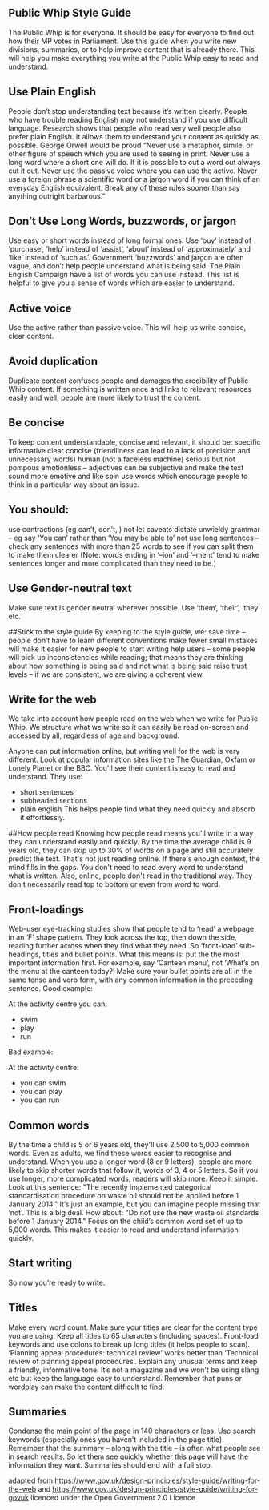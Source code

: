 ## Public Whip Style Guide
The Public Whip is for everyone. It should be easy for everyone to find out how their MP votes in Parliament. 
Use this guide when you write new divisions, summaries, or to help improve content that is already there. 
This will help you make everything you write at the Public Whip easy to read and understand. 

## Use Plain English 
People don’t stop understanding text because it’s written clearly. People who have trouble reading English may not understand if you use difficult language. Research shows that people who read very well people also prefer plain English. It allows them to understand your content as quickly as possible. 
George Orwell would be proud
“Never use a metaphor, simile, or other figure of speech which you are used to seeing in print. Never use a long word where a short one will do. If it is possible to cut a word out always cut it out. Never use the passive voice where you can use the active. Never use a foreign phrase a scientific word or a jargon word if you can think of an everyday English equivalent. Break any of these rules sooner than say anything outright barbarous.”

## Don’t Use Long Words, buzzwords, or jargon
Use easy or short words instead of long formal ones. Use ‘buy’ instead of ‘purchase’, ‘help’ instead of ‘assist’, ‘about’ instead of ‘approximately’ and ‘like’ instead of ‘such as’.
Government ‘buzzwords’ and jargon are often vague, and don’t help people understand what is being said. The Plain English Campaign have a list of words you can use instead. This list is helpful to give you a sense of words which are easier to understand.
## Active voice
Use the active rather than passive voice. This will help us write concise, clear content.
## Avoid duplication
Duplicate content confuses people and damages the credibility of Public Whip content. 
If something is written once and links to relevant resources easily and well, people are more likely to trust the content.
## Be concise
To keep content understandable, concise and relevant, it should be:
specific
informative
clear 
concise (friendliness can lead to a lack of precision and unnecessary words) human (not a faceless machine)
serious but not pompous
emotionless – adjectives can be subjective and make the text sound more emotive and like spin
use words which encourage people to think in a particular way about an issue.
## You should:
use contractions (eg can’t, don’t, )
not let caveats dictate unwieldy grammar – eg say ‘You can’ rather than ‘You may be able to’
not use long sentences – check any sentences with more than 25 words to see if you can split them to make them clearer
(Note: words ending in ‘–ion’ and ‘–ment’ tend to make sentences longer and more complicated than they need to be.)
## Use Gender-neutral text
Make sure text is gender neutral wherever possible. Use ‘them’, ‘their’, ‘they’ etc.

##Stick to the style guide
By keeping to the style guide, we:
save time – people don’t have to learn different conventions
make fewer small mistakes
will make it easier for new people to start writing
help users  – some people will pick up inconsistencies while reading; that means they are thinking about how something is being said and not what is being said
raise trust levels – if we are consistent, we are giving a coherent view.

## Write for the web
We take into account how people read on the web when we write for Public Whip. We structure what we write so it can easily be read on-screen and accessed by all, regardless of age and background. 

Anyone can put information online, but writing well for the web is very different. Look at popular information sites like the The Guardian, Oxfam or Lonely Planet or the BBC. You'll see their content is easy to read and understand.
They use:
* short sentences
* subheaded sections
* plain english
This helps people find what they need quickly and absorb it effortlessly.

##How people read
Knowing how people read means you'll write in a way they can understand easily and quickly.
By the time the average child is 9 years old, they can skip up to 30% of words on a page and still accurately predict the text. That's not just reading online. If there's enough context, the mind fills in the gaps. You don't need to read every word to understand what is written.
Also, online, people don't read in the traditional way. They don't necessarily read top to bottom or even from word to word.

## Front-loadings
Web-user eye-tracking studies show that people tend to ‘read’ a webpage in an ‘F’ shape pattern. They look across the top, then down the side, reading further across when they find what they need.
So ‘front-load’ sub-headings, titles and bullet points. What this means is: put the the most important information first.
For example, say ‘Canteen menu’, not ‘What’s on the menu at the canteen today?’
Make sure your bullet points are all in the same tense and verb form, with any common information in the preceding sentence.
Good example:

At the activity centre you can:
* swim
* play
* run

Bad example:

At the activity centre:
* you can swim
* you can play
* you can run


## Common words
By the time a child is 5 or 6 years old, they'll use 2,500 to 5,000 common words. Even as adults, we find these words easier to recognise and understand.
When you use a longer word (8 or 9 letters), people are more likely to skip shorter words that follow it, words of 3, 4 or 5 letters. So if you use longer, more complicated words, readers will skip more. Keep it simple.
Look at this sentence: "The recently implemented categorical standardisation procedure on waste oil should not be applied before 1 January 2014." It’s just an example, but you can imagine people missing that ‘not’. This is a big deal.
How about:
"Do not use the new waste oil standards before 1 January 2014."
Focus on the child’s common word set of up to 5,000 words. This makes it easier to read and understand information quickly.

## Start writing
So now you’re ready to write.

## Titles
Make every word count.
Make sure your titles are clear for the content type you are using.
Keep all titles to 65 characters (including spaces).
Front-load keywords and use colons to break up long titles (it helps people to scan). ‘Planning appeal procedures: technical review’ works better than ‘Technical review of planning appeal procedures’.
Explain any unusual terms and keep a friendly, informative tone. It’s not a magazine and we won’t be using slang etc but keep the language easy to understand.
Remember that puns or wordplay can make the content difficult to find.


## Summaries
Condense the main point of the page in 140 characters or less. Use search keywords (especially ones you haven’t included in the page title).
Remember that the summary – along with the title – is often what people see in search results. So let them see quickly whether this page will have the information they want.
Summaries should end with a full stop.

adapted from https://www.gov.uk/design-principles/style-guide/writing-for-the-web and https://www.gov.uk/design-principles/style-guide/writing-for-govuk licenced under the Open Government 2.0 Licence 



